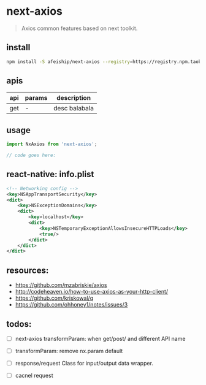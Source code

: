 # next-axios
> Axios common features based on next toolkit.

## install
```bash
npm install -S afeiship/next-axios --registry=https://registry.npm.taobao.org
```

## apis
| api | params | description   |
|-----|--------|---------------|
| get | -      | desc balabala |

## usage
```js
import NxAxios from 'next-axios';

// code goes here:
```

## react-native: info.plist
```xml
<!-- Networking config -->
<key>NSAppTransportSecurity</key>
<dict>
    <key>NSExceptionDomains</key>
    <dict>
        <key>localhost</key>
        <dict>
            <key>NSTemporaryExceptionAllowsInsecureHTTPLoads</key>
            <true/>
        </dict>
    </dict>
</dict>
```

## resources:
+ https://github.com/mzabriskie/axios
+ http://codeheaven.io/how-to-use-axios-as-your-http-client/
+ https://github.com/kriskowal/q
+ https://github.com/ohhoney1/notes/issues/3

## todos:
- [ ] next-axios transformParam: when get/post/ and different API name
- [ ] transformParam: remove nx.param default
- [ ] response/request Class for input/output data wrapper.
- [ ] cacnel request

